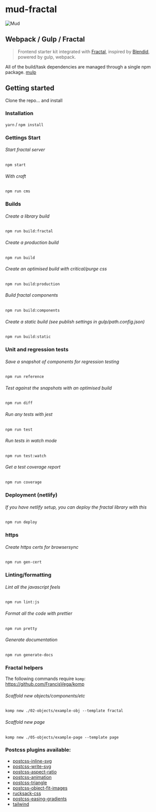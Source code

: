# mud-fractal

![Mud](https://ournameismud.co.uk/android-chrome-192x192.png)

## Webpack / Gulp / Fractal

> Frontend starter kit integrated with [Fractal](http://fractal.build/), inspired by [Blendid](https://github.com/vigetlabs/blendid), powered by gulp, webpack.

All of the build/task dependencies are managed through a single npm package. [mulp](https://github.com/ournameismud/mulp)

## Getting started

Clone the repo… and install

### Installation

`yarn` / `npm install`

### Gettings Start

######  Start fractal server

`npm start`

###### With craft

`npm run cms`

### Builds

###### Create a library build

`npm run build:fractal`

###### Create a production build

`npm run build`

###### Create an optimised build with critical/purge css

`npm run build:production`

###### Build fractal components

`npm run build:components`

###### Create a static build (see publish settings in gulp/path.config.json)

`npm run build:static`

### Unit and regression tests

###### Save a snapshot of components for regression testing

`npm run reference`

######  Test against the snapshots with an optimised build

`npm run diff`

###### Run any tests with jest

`npm run test`

###### Run tests in watch mode

`npm run test:watch`

###### Get a test coverage report

`npm run coverage`

### Deployment (netlify)

###### If you have netlify setup, you can deploy the fractal library with this

`npm run deploy`

### https

###### Create https certs for browsersync

`npm run gen-cert`

### Linting/formatting

###### Lint all the javascript feels

`npm run lint:js`

###### Format all the code with prettier

`npm run pretty`

###### Generate documentation

`npm run generate-docs`

### Fractal helpers

The following commands require `komp`: https://github.com/FrancisVega/komp

###### Scaffold new objects/components/etc

`komp new ./02-objects/example-obj --template fractal`

###### Scaffold new page

`komp new ./05-objects/example-page --template page`

### Postcss plugins available:

- [postcss-inline-svg](https://github.com/TrySound/postcss-inline-svg)
- [postcss-write-svg](https://github.com/jonathantneal/postcss-write-svg)
- [postcss-aspect-ratio](https://www.npmjs.com/package/postcss-aspect-ratio)
- [postcss-animation](https://www.npmjs.com/package/postcss-animation)
- [postcss-triangle](https://github.com/jedmao/postcss-triangle)
- [postcss-object-fit-images](https://github.com/ronik-design/postcss-object-fit-images)
- [rucksack-css](https://github.com/seaneking/rucksack)
- [postcss-easing-gradients](https://github.com/larsenwork/postcss-easing-gradients)
- [tailwind](https://tailwindcss.com/)
